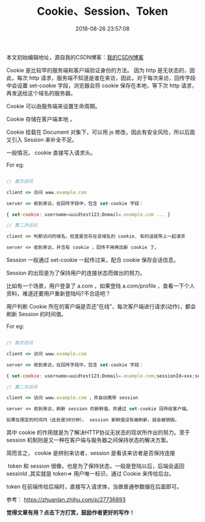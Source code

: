 ﻿---
title: Cookie、Session、Token
date: 2018-08-26 23:57:08
tags: http
reward: true #是否开启打赏功能
comment: true #是否开启评论功能
---

本文初始编辑地址，源自我的CSDN博客：[我的CSDN博客](https://mp.csdn.net/postedit/82085958)

Cookie 是比较早的服务端和客户端验证身份的方法。
因为 http 是无状态的，因此，每次 http 请求，服务端不知道是谁在来访，因此，对于每次来访，回传字段中会设置 set-cookie 字段，浏览器会将 cookie 保存在本地，等下次 http 请求，再发送给这个域名的服务器。



Cookie 可以由服务端来设置生命周期。



Cookie 存储在客户端本地 。



Cookie 挂载在 Document 对象下，可以用 js 修改，因此有安全风险，所以后面又引入 Session 来补全不足。



一般情况， cookie 直接写入请求头。



For eg:



```javascript

// 首次访问

client => 访问 www.example.com

server => 收到来访，在回传字段中，包含 set-cookie 字段：

{ set-cookie: username=uuidtest123;Domail=.example.com ... }

// 第二次访问

client => 判断访问的域名，检查是否存在该域名的 cookie, 有的话就带上一起请求

server => 收到来访，并含有 cookie ，回传不用再加新 cookie 了。

```





Session 一般通过 set-cookie 一起传过来，配合 cookie 保存会话信息。


Session 的出现是为了保持用户的连接状态而做出的努力。



比如有一个场景，用户登录了 a.com ，如果登陆 a.com/profile ，查看一下个人资料，难道还要用户重新登陆吗?不合适吧？



用户判断 Cookie 所在的客户端是否还“在线”，每次客户端进行请求(动作)，都会刷新 Session 的时间值。



For eg:



```javascript

// 首次访问

client => 访问 www.example.com

server => 收到来访，在回传字段中，包含 set-cookie 字段：

{ set-cookie: username=uuidtest123;Domail=.example.com;sessionId=xxx;sessionFresh=30min;}

// 第二次访问

client => 访问 www.example.com ，并自动携带 session

server => 收到来访，刷新 session 的新鲜值，并通过 set-cookie 回传给客户端。

如果在限定的时间内（此处是30分钟）， session 新鲜值没有被刷新，就会被销毁。

```




其中 cookie 的作用就是为了解决HTTP协议无状态的现状所作出的努力。至于 session 机制则是又一种在客户端与服务器之间保持状态的解决方案。 



简而言之， cookie 是辨别来访者，session 是看该来访者是否保持连接



​​​​​
token 和 session 很像，也是为了保持状态，一般是登陆以后，后端会返回 sessinId ,其实就是 token=> 用户唯一标识，通过 Cookie 来传给后台。


token 在前端传给后端时，直接写入请求体，当做普通参数缀在后面即可。



参考： https://zhuanlan.zhihu.com/p/27736893




<b>觉得文章有用？点击下方打赏，鼓励作者更好的写作！</b>


